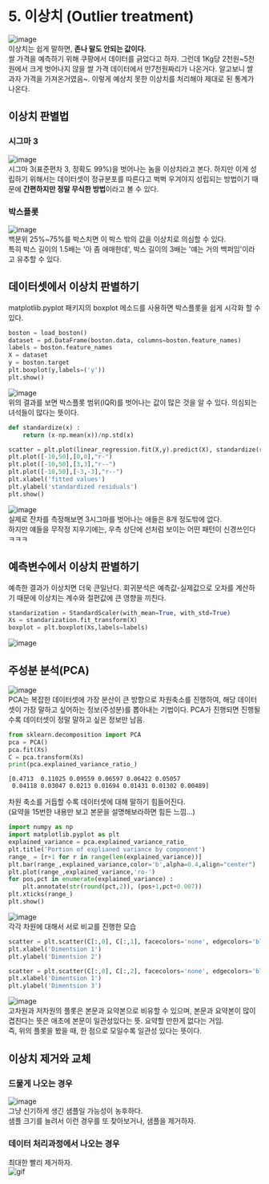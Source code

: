 # 5. 이상치 (Outlier treatment)
![image](20.png)   
이상치는 쉽게 말하면, **존나 말도 안되는 값이다.**  
쌀 가격을 예측하기 위해 쿠팡에서 데이터를 긁었다고 하자. 그런데 1Kg당 2천원~5천원에서 크게 벗어나지 않을 쌀 가격 데이터에서 만7천원짜리가 나온거다. 알고보니 쌀 과자 가격을 가져온거였음~. 이렇게 예상치 못한 이상치를 처리해야 제대로 된 통계가 나온다.  

## 이상치 판별법
### 시그마 3
![image](21.png)  
시그마 3(표준편차 3, 정확도 99%)을 벗어나는 놈을 이상치라고 본다. 하지만 이게 성립하기 위해서는 데이터셋이 정규분포를 따른다고 벅벅 우겨야지 성립되는 방법이기 때문에 **간편하지만 정말 무식한 방법**이라고 볼 수 있다.
### 박스플롯
![image](22.png)  
백분위 25%~75%를 박스치면 이 박스 밖의 값을 이상치로 의심할 수 있다.   
특히 박스 길이의 1.5배는 '아 좀 애매한데', 박스 길이의 3배는 '얘는 거의 백퍼임'이라고 유추할 수 있다.

## 데이터셋에서 이상치 판별하기
matplotlib.pyplot 패키지의 boxplot 메소드를 사용하면 박스플롯을 쉽게 시각화 할 수 있다.
```python
boston = load_boston()
dataset = pd.DataFrame(boston.data, columns=boston.feature_names)
labels = boston.feature_names
X = dataset
y = boston.target
plt.boxplot(y,labels=('y'))
plt.show()
```
![image](23.png)  
위의 결과를 보면 박스플롯 범위(IQR)를 벗어나는 값이 많은 것을 알 수 있다. 의심되는 녀석들이 많다는 뜻이다.
```python
def standardize(x) : 
    return (x-np.mean(x))/np.std(x)

scatter = plt.plot(linear_regression.fit(X,y).predict(X), standardize(residuals), 'o')
plt.plot([-10,50],[0,0],"r-")
plt.plot([-10,50],[3,3],"r--")
plt.plot([-10,50],[-3,-3],"r--")
plt.xlabel('fitted values')
plt.ylabel('standardized residuals')
plt.show()
```
![image](24.png)  
실제로 잔차를 측정해보면 3시그마를 벗어나는 애들은 8개 정도밖에 없다.  
하지만 얘들을 무작정 지우기에는, 우측 상단에 선처럼 보이는 어떤 패턴이 신경쓰인다ㅋㅋㅋ  

## 예측변수에서 이상치 판별하기
예측한 결과가 이상치면 더욱 큰일난다. 회귀분석은 예측값-실제값으로 오차를 계산하기 때문에 이상치는 계수와 절편값에 큰 영향을 끼친다.  
```python
standarization = StandardScaler(with_mean=True, with_std=True)
Xs = standarization.fit_transform(X)
boxplot = plt.boxplot(Xs,labels=labels)
```
![image](25.png)   
## 주성분 분석(PCA)
![image](28.png)  
PCA는 복잡한 데이터셋에 가장 분산이 큰 방향으로 차원축소를 진행하여, 해당 데이터셋이 가장 말하고 싶어하는 정보(주성분)를 뽑아내는 기법이다. PCA가 진행되면 진행될 수록 데이터셋이 정말 말하고 싶은 정보만 남음.   
```python
from sklearn.decomposition import PCA
pca = PCA()
pca.fit(Xs)
C = pca.transform(Xs)
print(pca.explained_variance_ratio_)
```
```
[0.4713  0.11025 0.09559 0.06597 0.06422 0.05057
 0.04118 0.03047 0.0213 0.01694 0.01431 0.01302 0.00489]
```
차원 축소를 거듭할 수록 데이터셋에 대해 말하기 힘들어진다.  
(요약을 15번한 내용만 보고 본문을 설명해보라하면 힘든 느낌...)
```python
import numpy as np
import matplotlib.pyplot as plt
explained_variance = pca.explained_variance_ratio_
plt.title('Portion of explianed variance by component')
range_ = [r+1 for r in range(len(explained_variance))]
plt.bar(range_,explained_variance,color='b',alpha=0.4,align="center")
plt.plot(range_,explained_variance,'ro-')
for pos,pct in enumerate(explained_variance) : 
    plt.annotate(str(round(pct,2)), (pos+1,pct+0.007))
plt.xticks(range_)
plt.show()
```
![image](26.png)  
각각 차원에 대해서 서로 비교를 진행한 모습  
```python
scatter = plt.scatter(C[:,0], C[:,1], facecolors='none', edgecolors='black')
plt.xlabel('Dimentsion 1')
plt.ylabel('Dimentsion 2')
```
```python
scatter = plt.scatter(C[:,0], C[:,2], facecolors='none', edgecolors='black')
plt.xlabel('Dimentsion 1')
plt.ylabel('Dimentsion 3')
```
![image](27.png)  
 고차원과 저차원의 플롯은 본문과 요약본으로 비유할 수 있으며, 본문과 요약본이 많이 겹친다는 뜻은 애초에 본문이 일관성있다는 뜻. 요약할 만한게 없다는 거임.  
 즉, 위의 플롯을 봤을 때, 한 점으로 모일수록 일관성 있다는 뜻이다.

 ## 이상치 제거와 교체
 ### 드물게 나오는 경우
 ![image](29.png)  
 그냥 신기하게 생긴 샘플일 가능성이 농후하다.  
 샘플 크기를 늘려서 이런 경우를 또 찾아보거나, 샘플을 제거하자.
 ### 데이터 처리과정에서 나오는 경우
 최대한 빨리 제거하자.  
 ![gif](30.gif)
 